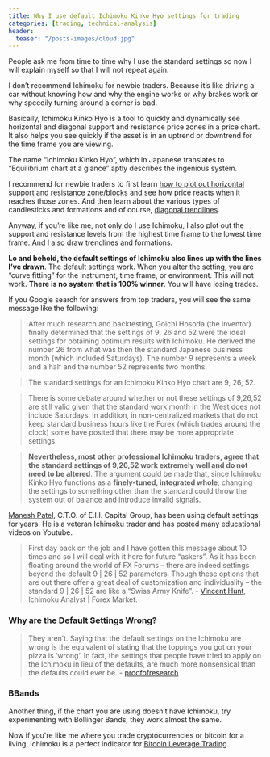```yaml
---
title: Why I use default Ichimoku Kinko Hyo settings for trading
categories: [trading, technical-analysis]
header:
  teaser: "/posts-images/cloud.jpg"
---
```


People ask me from time to time why I use the standard settings so now I will explain myself so that I will not repeat again.

I don’t recommend Ichimoku for newbie traders. Because it’s like driving a car without knowing how and why the engine works or why brakes work
or why speedily turning around a corner is bad.

Basically, Ichimoku Kinko Hyo is a tool to quickly and dynamically see horizontal and diagonal support and resistance price zones in a price chart. 
It also helps you see quickly if the asset is in an uptrend or downtrend for the time frame you are viewing.

The name “Ichimoku Kinko Hyo”, which in Japanese translates to “Equilibrium chart at a glance” aptly describes the ingenious system.

I recommend for newbie traders to first learn [how to plot out horizontal support and resistance zone/blocks](https://www.babypips.com/learn/forex/support-and-resistance) and see how price reacts when it reaches 
those zones. And then learn about the various types of candlesticks and formations and of course, [diagonal trendlines](https://www.babypips.com/learn/forex/trend-lines).

Anyway, if you’re like me, not only do I use Ichimoku, I also plot out the support and resistance levels from the highest time frame to the lowest 
time frame. And I also draw trendlines and formations.

**Lo and behold, the default settings of Ichimoku also lines up with the lines I’ve drawn**. The default settings work. When you alter the setting, 
you are “curve fitting” for the instrument, time frame, or environment. This will not work. **There is no system that is 100% winner**. You will have losing trades.

If you Google search for answers from top traders, you will see the same message like the following:

> After much research and backtesting, Goichi Hosoda (the inventor) finally determined that the settings of 9, 26 and 52 were the ideal settings 
for obtaining optimum results with Ichimoku. He derived the number 26 from what was then the standard Japanese business month (which included Saturdays). 
The number 9 represents a week and a half and the number 52 represents two months. 

> The standard settings for an Ichimoku Kinko Hyo chart are 9, 26, 52.

> There is some debate around whether or not these settings of 9,26,52 are still valid given that the standard work month in the West does not 
include Saturdays. In addition, in non-centralized markets that do not keep standard business hours like the Forex (which trades around the clock) 
some have posited that there may be more appropriate settings.

> **Nevertheless, most other professional Ichimoku traders, agree that the standard settings of 9,26,52 work extremely well and do not need to be altered**.
The argument could be made that, since Ichimoku Kinko Hyo functions as a **finely-tuned, integrated whole**, changing the settings to something 
other than the standard could throw the system out of balance and introduce invalid signals.

[Manesh Patel](https://www.linkedin.com/in/manesh-patel-cmt-cfte-a85a082/), C.T.O. of E.I.I. Capital Group, has been using default settings for years.
He is a veteran Ichimoku trader and has posted many educational videos on Youtube.

> First day back on the job and I have gotten this message about 10 times and so I will deal with it here for future “askers”. As it has been floating 
around the world of FX Forums – there are indeed settings beyond the default 9 | 26 | 52 parameters. Though these options that are out there offer a 
great deal of customization and individuality – the standard 9 | 26 | 52 are like a “Swiss Army Knife”. - [Vincent Hunt](https://huntfxtrading.wordpress.com/2006/08/02/parameter-settings-for-ichimoku-whats-best/), 
Ichimoku Analyst | Forex Market.

### Why are the Default Settings Wrong?

> They aren’t. Saying that the default settings on the Ichimoku are wrong is the equivalent of stating that the toppings you got on your pizza is ‘wrong’. 
In fact, the settings that people have tried to apply on the Ichimoku in lieu of the defaults, are much more nonsensical than 
the defaults could ever be. - [proofofresearch](https://steemit.com/bitcoin/@proofofresearch/ichimoku-cloud-explained-thoroughly-debunking-ichimoku-myths)

### BBands

Another thing, if the chart you are using doesn’t have Ichimoku, try experimenting with Bollinger Bands, they work almost the same.

Now if you're like me where you trade cryptocurrencies or bitcoin for a living, Ichimoku is a perfect indicator for [Bitcoin Leverage Trading](/why-just-holding-bitcoin-wont-make-you-rich/).